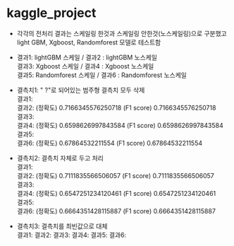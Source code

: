 # kaggle_project

- 각각의 전처리 결과는 스케일링 한것과 스케일링 안한것(노스케일링)으로 구분했고  
light GBM, Xgboost, Randomforest 모델로 테스트함

- 결과1: lightGBM 스케일 / 결과2 : lightGBM 노스케일  
결과3: Xgboost 스케일 / 결과4 : Xgboost 노스케일  
결과5: Randomforest 스케일 / 결과6 : Randomforest 노스케일  


- 결측치1: " ?"로 되어있는 범주형 결측치 모두 삭제  
결과1: <br>
결과2: (정확도) 0.7166345576250718
      (F1 score) 0.7166345576250718 <br>
결과3: <br>
결과4: (정확도) 0.6598626997843584 
      (F1 score) 0.6598626997843584 <br>
결과5: <br>
결과6: (정확도) 0.67864532211554
      (F1 score) 0.67864532211554 <br>

- 결측치2: 결측치 자체로 두고 처리  
결과1: <br>
결과2: (정확도) 0.7111835566506057
      (F1 score) 0.7111835566506057 <br>
결과3: <br>
결과4: (정확도) 0.6547251234120461
      (F1 score) 0.6547251234120461 <br>
결과5: <br>
결과6: (정확도) 0.6664351428115887
      (F1 score) 0.6664351428115887 <br>

- 결측치3: 결측치를 최빈값으로 대체  
결과1: 결과2: 결과3: 결과4: 결과5: 결과6:
